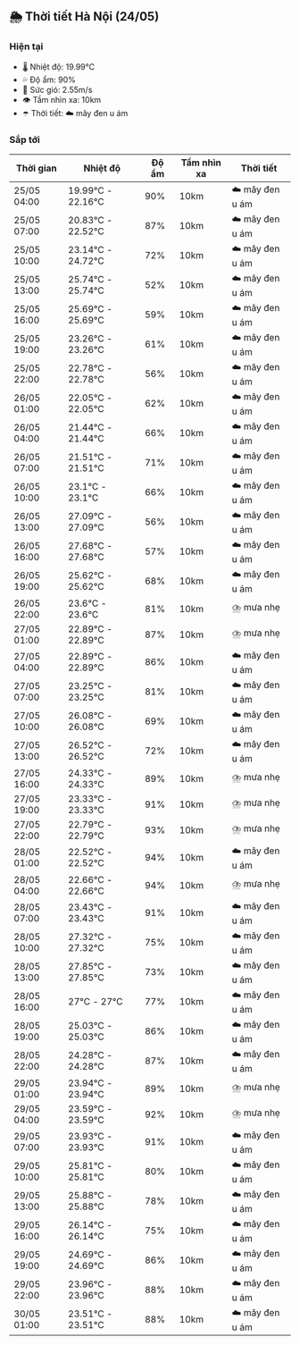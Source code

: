 ## 🌦️ Thời tiết Hà Nội (24/05)

### Hiện tại

- 🌡️ Nhiệt độ: 19.99℃
- 💦 Độ ẩm: 90%
- 💨 Sức gió: 2.55m/s
- 👁️ Tầm nhìn xa: 10km
- ☂️ Thời tiết: ☁️ mây đen u ám

### Sắp tới

| Thời gian | Nhiệt độ | Độ ẩm | Tầm nhìn xa | Thời tiết |
| --- | --- | --- | --- | --- |
| 25/05 04:00 | 19.99℃ - 22.16℃ | 90% | 10km | ☁️ mây đen u ám |
| 25/05 07:00 | 20.83℃ - 22.52℃ | 87% | 10km | ☁️ mây đen u ám |
| 25/05 10:00 | 23.14℃ - 24.72℃ | 72% | 10km | ☁️ mây đen u ám |
| 25/05 13:00 | 25.74℃ - 25.74℃ | 52% | 10km | ☁️ mây đen u ám |
| 25/05 16:00 | 25.69℃ - 25.69℃ | 59% | 10km | ☁️ mây đen u ám |
| 25/05 19:00 | 23.26℃ - 23.26℃ | 61% | 10km | ☁️ mây đen u ám |
| 25/05 22:00 | 22.78℃ - 22.78℃ | 56% | 10km | ☁️ mây đen u ám |
| 26/05 01:00 | 22.05℃ - 22.05℃ | 62% | 10km | ☁️ mây đen u ám |
| 26/05 04:00 | 21.44℃ - 21.44℃ | 66% | 10km | ☁️ mây đen u ám |
| 26/05 07:00 | 21.51℃ - 21.51℃ | 71% | 10km | ☁️ mây đen u ám |
| 26/05 10:00 | 23.1℃ - 23.1℃ | 66% | 10km | ☁️ mây đen u ám |
| 26/05 13:00 | 27.09℃ - 27.09℃ | 56% | 10km | ☁️ mây đen u ám |
| 26/05 16:00 | 27.68℃ - 27.68℃ | 57% | 10km | ☁️ mây đen u ám |
| 26/05 19:00 | 25.62℃ - 25.62℃ | 68% | 10km | ☁️ mây đen u ám |
| 26/05 22:00 | 23.6℃ - 23.6℃ | 81% | 10km | ⛈️ mưa nhẹ |
| 27/05 01:00 | 22.89℃ - 22.89℃ | 87% | 10km | ⛈️ mưa nhẹ |
| 27/05 04:00 | 22.89℃ - 22.89℃ | 86% | 10km | ☁️ mây đen u ám |
| 27/05 07:00 | 23.25℃ - 23.25℃ | 81% | 10km | ☁️ mây đen u ám |
| 27/05 10:00 | 26.08℃ - 26.08℃ | 69% | 10km | ☁️ mây đen u ám |
| 27/05 13:00 | 26.52℃ - 26.52℃ | 72% | 10km | ☁️ mây đen u ám |
| 27/05 16:00 | 24.33℃ - 24.33℃ | 89% | 10km | ⛈️ mưa nhẹ |
| 27/05 19:00 | 23.33℃ - 23.33℃ | 91% | 10km | ⛈️ mưa nhẹ |
| 27/05 22:00 | 22.79℃ - 22.79℃ | 93% | 10km | ⛈️ mưa nhẹ |
| 28/05 01:00 | 22.52℃ - 22.52℃ | 94% | 10km | ☁️ mây đen u ám |
| 28/05 04:00 | 22.66℃ - 22.66℃ | 94% | 10km | ⛈️ mưa nhẹ |
| 28/05 07:00 | 23.43℃ - 23.43℃ | 91% | 10km | ☁️ mây đen u ám |
| 28/05 10:00 | 27.32℃ - 27.32℃ | 75% | 10km | ☁️ mây đen u ám |
| 28/05 13:00 | 27.85℃ - 27.85℃ | 73% | 10km | ☁️ mây đen u ám |
| 28/05 16:00 | 27℃ - 27℃ | 77% | 10km | ☁️ mây đen u ám |
| 28/05 19:00 | 25.03℃ - 25.03℃ | 86% | 10km | ☁️ mây đen u ám |
| 28/05 22:00 | 24.28℃ - 24.28℃ | 87% | 10km | ☁️ mây đen u ám |
| 29/05 01:00 | 23.94℃ - 23.94℃ | 89% | 10km | ⛈️ mưa nhẹ |
| 29/05 04:00 | 23.59℃ - 23.59℃ | 92% | 10km | ⛈️ mưa nhẹ |
| 29/05 07:00 | 23.93℃ - 23.93℃ | 91% | 10km | ☁️ mây đen u ám |
| 29/05 10:00 | 25.81℃ - 25.81℃ | 80% | 10km | ☁️ mây đen u ám |
| 29/05 13:00 | 25.88℃ - 25.88℃ | 78% | 10km | ☁️ mây đen u ám |
| 29/05 16:00 | 26.14℃ - 26.14℃ | 75% | 10km | ☁️ mây đen u ám |
| 29/05 19:00 | 24.69℃ - 24.69℃ | 86% | 10km | ☁️ mây đen u ám |
| 29/05 22:00 | 23.96℃ - 23.96℃ | 88% | 10km | ☁️ mây đen u ám |
| 30/05 01:00 | 23.51℃ - 23.51℃ | 88% | 10km | ☁️ mây đen u ám |
